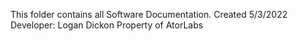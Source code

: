 This folder contains all Software Documentation. 
Created 5/3/2022
Developer: Logan Dickon
Property of AtorLabs
